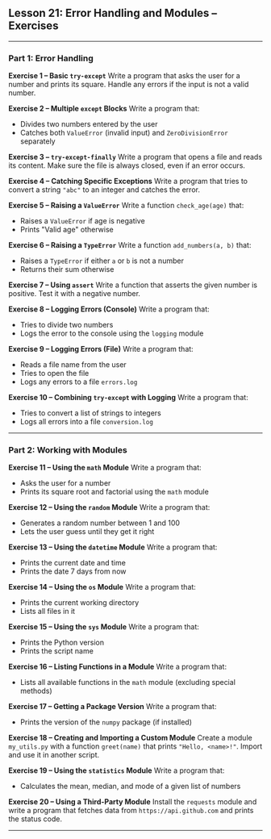 ## **Lesson 21: Error Handling and Modules – Exercises**

---

### **Part 1: Error Handling**

**Exercise 1 – Basic `try-except`**
Write a program that asks the user for a number and prints its square. Handle any errors if the input is not a valid number.

**Exercise 2 – Multiple `except` Blocks**
Write a program that:

* Divides two numbers entered by the user
* Catches both `ValueError` (invalid input) and `ZeroDivisionError` separately

**Exercise 3 – `try-except-finally`**
Write a program that opens a file and reads its content. Make sure the file is always closed, even if an error occurs.

**Exercise 4 – Catching Specific Exceptions**
Write a program that tries to convert a string `"abc"` to an integer and catches the error.

**Exercise 5 – Raising a `ValueError`**
Write a function `check_age(age)` that:

* Raises a `ValueError` if age is negative
* Prints "Valid age" otherwise

**Exercise 6 – Raising a `TypeError`**
Write a function `add_numbers(a, b)` that:

* Raises a `TypeError` if either `a` or `b` is not a number
* Returns their sum otherwise

**Exercise 7 – Using `assert`**
Write a function that asserts the given number is positive. Test it with a negative number.

**Exercise 8 – Logging Errors (Console)**
Write a program that:

* Tries to divide two numbers
* Logs the error to the console using the `logging` module

**Exercise 9 – Logging Errors (File)**
Write a program that:

* Reads a file name from the user
* Tries to open the file
* Logs any errors to a file `errors.log`

**Exercise 10 – Combining `try-except` with Logging**
Write a program that:

* Tries to convert a list of strings to integers
* Logs all errors into a file `conversion.log`

---

### **Part 2: Working with Modules**

**Exercise 11 – Using the `math` Module**
Write a program that:

* Asks the user for a number
* Prints its square root and factorial using the `math` module

**Exercise 12 – Using the `random` Module**
Write a program that:

* Generates a random number between 1 and 100
* Lets the user guess until they get it right

**Exercise 13 – Using the `datetime` Module**
Write a program that:

* Prints the current date and time
* Prints the date 7 days from now

**Exercise 14 – Using the `os` Module**
Write a program that:

* Prints the current working directory
* Lists all files in it

**Exercise 15 – Using the `sys` Module**
Write a program that:

* Prints the Python version
* Prints the script name

**Exercise 16 – Listing Functions in a Module**
Write a program that:

* Lists all available functions in the `math` module (excluding special methods)

**Exercise 17 – Getting a Package Version**
Write a program that:

* Prints the version of the `numpy` package (if installed)

**Exercise 18 – Creating and Importing a Custom Module**
Create a module `my_utils.py` with a function `greet(name)` that prints `"Hello, <name>!"`. Import and use it in another script.

**Exercise 19 – Using the `statistics` Module**
Write a program that:

* Calculates the mean, median, and mode of a given list of numbers

**Exercise 20 – Using a Third-Party Module**
Install the `requests` module and write a program that fetches data from `https://api.github.com` and prints the status code.

---
